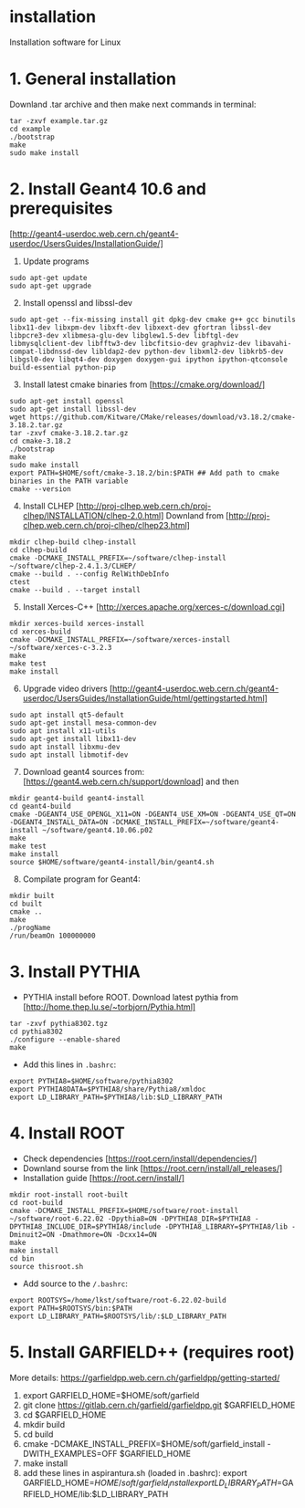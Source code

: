 # installation
Installation software for Linux


# 1. General installation
Downland .tar archive and then make next commands in terminal:
```
tar -zxvf example.tar.gz
cd example
./bootstrap
make
sudo make install
```


# 2. Install Geant4 10.6 and prerequisites
[http://geant4-userdoc.web.cern.ch/geant4-userdoc/UsersGuides/InstallationGuide/]

1) Update programs
```
sudo apt-get update
sudo apt-get upgrade
```

2) Install openssl and libssl-dev
```
sudo apt-get --fix-missing install git dpkg-dev cmake g++ gcc binutils libx11-dev libxpm-dev libxft-dev libxext-dev gfortran libssl-dev libpcre3-dev xlibmesa-glu-dev libglew1.5-dev libftgl-dev libmysqlclient-dev libfftw3-dev libcfitsio-dev graphviz-dev libavahi-compat-libdnssd-dev libldap2-dev python-dev libxml2-dev libkrb5-dev libgsl0-dev libqt4-dev doxygen doxygen-gui ipython ipython-qtconsole build-essential python-pip
```
3) Install latest cmake binaries from [https://cmake.org/download/]
```
sudo apt-get install openssl
sudo apt-get install libssl-dev
wget https://github.com/Kitware/CMake/releases/download/v3.18.2/cmake-3.18.2.tar.gz
tar -zxvf cmake-3.18.2.tar.gz
cd cmake-3.18.2
./bootstrap
make
sudo make install
export PATH=$HOME/soft/cmake-3.18.2/bin:$PATH ## Add path to cmake binaries in the PATH variable
cmake --version
```
4) Install CLHEP [http://proj-clhep.web.cern.ch/proj-clhep/INSTALLATION/clhep-2.0.html]
Downland from [http://proj-clhep.web.cern.ch/proj-clhep/clhep23.html]
```
mkdir clhep-build clhep-install
cd clhep-build
cmake -DCMAKE_INSTALL_PREFIX=~/software/clhep-install ~/software/clhep-2.4.1.3/CLHEP/
cmake --build . --config RelWithDebInfo
ctest
cmake --build . --target install
```
5) Install Xerces-C++ [http://xerces.apache.org/xerces-c/download.cgi]
```
mkdir xerces-build xerces-install
cd xerces-build
cmake -DCMAKE_INSTALL_PREFIX=~/software/xerces-install ~/software/xerces-c-3.2.3
make
make test
make install
```
6) Upgrade video drivers [http://geant4-userdoc.web.cern.ch/geant4-userdoc/UsersGuides/InstallationGuide/html/gettingstarted.html]
```
sudo apt install qt5-default
sudo apt-get install mesa-common-dev
sudo apt install x11-utils
sudo apt-get install libx11-dev
sudo apt install libxmu-dev
sudo apt install libmotif-dev
```
7) Download geant4 sources from: [https://geant4.web.cern.ch/support/download] and then
```
mkdir geant4-build geant4-install
cd geant4-build
cmake -DGEANT4_USE_OPENGL_X11=ON -DGEANT4_USE_XM=ON -DGEANT4_USE_QT=ON -DGEANT4_INSTALL_DATA=ON -DCMAKE_INSTALL_PREFIX=~/software/geant4-install ~/software/geant4.10.06.p02
make
make test
make install
source $HOME/software/geant4-install/bin/geant4.sh
```
8) Compilate program for Geant4:
```
mkdir built
cd built
cmake ..
make
./progName
/run/beamOn 100000000
```

# 3. Install PYTHIA
* PYTHIA install before ROOT. Download latest pythia from [http://home.thep.lu.se/~torbjorn/Pythia.html]
```
tar -zxvf pythia8302.tgz
cd pythia8302
./configure --enable-shared
make
```
* Add this lines in `.bashrc`:
```
export PYTHIA8=$HOME/software/pythia8302
export PYTHIA8DATA=$PYTHIA8/share/Pythia8/xmldoc
export LD_LIBRARY_PATH=$PYTHIA8/lib:$LD_LIBRARY_PATH
```

# 4. Install ROOT
* Check dependencies [https://root.cern/install/dependencies/]  
* Downland sourse from the link [https://root.cern/install/all_releases/]
* Installation guide [https://root.cern/install/]
```
mkdir root-install root-built
cd root-build
cmake -DCMAKE_INSTALL_PREFIX=$HOME/software/root-install ~/software/root-6.22.02 -Dpythia8=ON -DPYTHIA8_DIR=$PYTHIA8 -DPYTHIA8_INCLUDE_DIR=$PYTHIA8/include -DPYTHIA8_LIBRARY=$PYTHIA8/lib -Dminuit2=ON -Dmathmore=ON -Dcxx14=ON
make
make install
cd bin
source thisroot.sh
```
* Add source to the `/.bashrc`:
```
export ROOTSYS=/home/lkst/software/root-6.22.02-build
export PATH=$ROOTSYS/bin:$PATH
export LD_LIBRARY_PATH=$ROOTSYS/lib/:$LD_LIBRARY_PATH
```

# 5. Install GARFIELD++ (requires root)
More details: https://garfieldpp.web.cern.ch/garfieldpp/getting-started/
1) export GARFIELD_HOME=$HOME/soft/garfield
2) git clone https://gitlab.cern.ch/garfield/garfieldpp.git $GARFIELD_HOME
3) cd $GARFIELD_HOME
4) mkdir build
5) cd build
6) cmake -DCMAKE_INSTALL_PREFIX=$HOME/soft/garfield_install -DWITH_EXAMPLES=OFF $GARFIELD_HOME
7) make install
8) add these lines in aspirantura.sh (loaded in .bashrc):
export GARFIELD_HOME=$HOME/soft/garfield_install
export LD_LIBRARY_PATH=$GARFIELD_HOME/lib:$LD_LIBRARY_PATH
